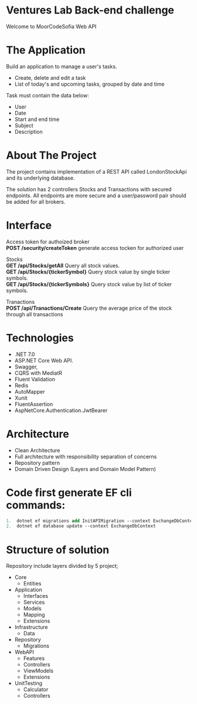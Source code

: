 # Ventures Lab Back-end challenge
Welcome to MoorCodeSofia Web API
# The Application
Build an application to manage a user's tasks.

- Create, delete and edit a task
- List of today's and upcoming tasks, grouped by date and time

Task must contain the data below:

- User
- Date
- Start and end time
- Subject
- Description
# About The Project
The project contains implementation of a REST API called LondonStockApi and its underlying database. 

The solution has 2 controllers Stocks and Transactions with secured endpoints. 
All endpoints are more secure and a user/password pair should be added for all brokers. 

# Interface
Access token for authoized broker <br>
__POST /security/createToken__  generate access tocken for authorized user<br>

Stocks <br>
__GET /api/Stocks/getAll__ Query all stock values.<br>
__GET /api/Stocks/{tickerSymbol}__ Query stock value by single ticker symbols.<br>
__GET /api/Stocks/{tickerSymbols}__ Query stock value by list of ticker symbols.<br>

Tranactions<br>
__POST /api/Tranactions/Create__ Query the average price of the stock through all transactions
# Technologies
-	.NET 7.0 
-	ASP.NET Core Web API.  
-	Swagger, 
-	CQRS with MediatR 
-	Fluent Validation 
-	Redis 
-	AutoMapper
-	Xunit
-	FluentAssertion
-	AspNetCore.Authentication.JwtBearer

# Architecture
-	Clean Architecture
-	Full architecture with responsibility separation of concerns
-	Repository pattern
-	Domain Driven Design (Layers and Domain Model Pattern)

# Code first generate EF cli commands:
```ps
1.	dotnet ef migrations add InitAPIMigration --context ExchangeDbContext  -o Data/Migrations 
2.	dotnet ef database update --context ExchangeDbContext
```
# Structure of solution
Repository include layers divided by 5 project;

*	Core
    *	Entities
*	Application
    *	Interfaces
    *	Services
    *	Models
    *	Mapping
    *	Extensions
*	Infrastructure
    * Data
*	Repository
    *	Migrations
*	WebAPI
    *	Features
    *	Controllers 
    *	ViewModels
    *	Extensions
*	UnitTesting
    *	Calculator
    *	Controllers
